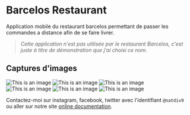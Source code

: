 # **Barcelos Restaurant**

Application mobile du restaurant barcelos permettant de passer les commandes a distance afin de se faire livrer.

> _Cette application n'est pas utilisée par le restaurant Barcelos, c'est juste à titre de démonstration que j'ai choisi ce nom._

## Captures d'images
![This is an image](screenshot/flutter_01.png)
![This is an image](screenshot/flutter_02.png)
![This is an image](screenshot/flutter_03.png)
![This is an image](screenshot/flutter_01_.png)
![This is an image](screenshot/flutter_07.png)
![This is an image](screenshot/flutter_08.png)

Contactez-moi sur instagram, facebook, twitter avec l'identifiant `@natdiv9` ou aller sur notre site 
[online documentation](https://goomy.tech).
